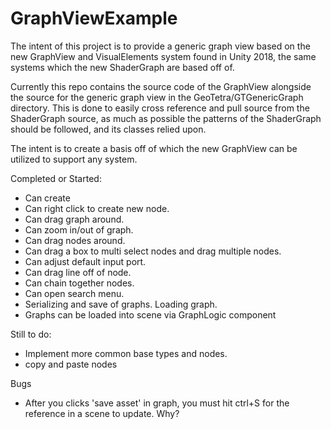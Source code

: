 # GraphViewExample

The intent of this project is to provide a generic graph view based on the new GraphView and VisualElements system found in Unity 2018, the same systems which the new ShaderGraph are based off of.

Currently this repo contains the source code of the GraphView alongside the source for the generic graph view in the GeoTetra/GTGenericGraph directory. This is done to easily cross reference and pull source from the ShaderGraph source, as much as possible the patterns of the ShaderGraph should be followed, and its classes relied upon.

The intent is to create a basis off of which the new GraphView can be utilized to support any system.

Completed or Started:
- Can create
- Can right click to create new node.
- Can drag graph around.
- Can zoom in/out of graph.
- Can drag nodes around.
- Can drag a box to multi select nodes and drag multiple nodes.
- Can adjust default input port.
- Can drag line off of node.
- Can chain together nodes.
- Can open search menu.
- Serializing and save of graphs. Loading graph.
- Graphs can be loaded into scene via GraphLogic component

Still to do:
- Implement more common base types and nodes.
- copy and paste nodes

Bugs
- After you clicks 'save asset' in graph, you must hit ctrl+S for the reference in a scene to update. Why?
